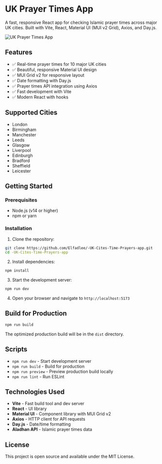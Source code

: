 # UK Prayer Times App

A fast, responsive React app for checking Islamic prayer times across major UK cities. Built with Vite, React, Material UI (MUI v2 Grid), Axios, and Day.js.

![UK Prayer Times App](https://github.com/user-attachments/assets/445e4590-9d12-4ac9-91cc-1d2422b191dd)

## Features

- ✅ Real-time prayer times for 10 major UK cities
- ✅ Beautiful, responsive Material UI design
- ✅ MUI Grid v2 for responsive layout
- ✅ Date formatting with Day.js
- ✅ Prayer times API integration using Axios
- ✅ Fast development with Vite
- ✅ Modern React with hooks

## Supported Cities

- London
- Birmingham
- Manchester
- Leeds
- Glasgow
- Liverpool
- Edinburgh
- Bradford
- Sheffield
- Leicester

## Getting Started

### Prerequisites

- Node.js (v14 or higher)
- npm or yarn

### Installation

1. Clone the repository:
```bash
git clone https://github.com/Elfadlee/-UK-Cites-Time-Prayers-app.git
cd -UK-Cites-Time-Prayers-app
```

2. Install dependencies:
```bash
npm install
```

3. Start the development server:
```bash
npm run dev
```

4. Open your browser and navigate to `http://localhost:5173`

## Build for Production

```bash
npm run build
```

The optimized production build will be in the `dist` directory.

## Scripts

- `npm run dev` - Start development server
- `npm run build` - Build for production
- `npm run preview` - Preview production build locally
- `npm run lint` - Run ESLint

## Technologies Used

- **Vite** - Fast build tool and dev server
- **React** - UI library
- **Material UI** - Component library with MUI Grid v2
- **Axios** - HTTP client for API requests
- **Day.js** - Date/time formatting
- **Aladhan API** - Islamic prayer times data

## License

This project is open source and available under the MIT License.

